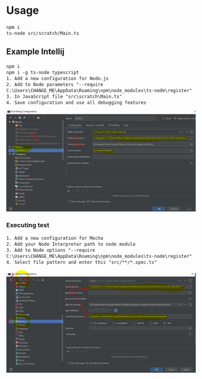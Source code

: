 # Usage
    npm i
    ts-node src/scratch/Main.ts
    
## Example Intellij

    npm i
    npm i -g ts-node typescript    
    1. Add a new configuration for Node.js
    2. Add to Node parameters "--require C:\Users\CHANGE_ME\AppData\Roaming\npm\node_modules\ts-node\register"
    3. In JavaScript file "src\scratch\Main.ts"
    4. Save configuration and use all debugging features
    
![Alt text](tsnode.jpg)
    
### Executing test
    1. Add a new configuration for Mocha
    2. Add your Node Interpreter path to node module
    3. Add to Node options "--require C:\Users\CHANGE_ME\AppData\Roaming\npm\node_modules\ts-node\register"
    4. Select file pattern and enter this "src/**/*.spec.ts"
    
![Alt text](tests.jpg)

